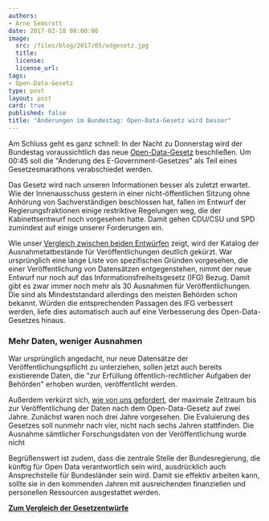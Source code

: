 ```yaml
---
authors: 
- Arne Semsrott
date: 2017-02-18 08:00:00
image:
  src: /files/blog/2017/05/odgesetz.jpg
  title: 
  license:
  license_url: 
tags:
- Open-Data-Gesetz
type: post
layout: post
card: true
published: false
title: "Änderungen im Bundestag: Open-Data-Gesetz wird besser" 
---
```

Am Schluss geht es ganz schnell: In der Nacht zu Donnerstag wird der Bundestag voraussichtlich das neue [Open-Data-Gesetz](https://okfn.de/blog/tags/open-data-gesetz/) beschließen. Um 00:45 soll die "Änderung des E-Government-Gesetzes" als Teil eines Gesetzesmarathons verabschiedet werden.

Das Gesetz wird nach unseren Informationen besser als zuletzt erwartet. Wie der Innenausschuss gestern in einer nicht-öffentlichen Sitzung ohne Anhörung von Sachverständigen beschlossen hat, fallen im Entwurf der Regierungsfraktionen einige restriktive Regelungen weg, die der Kabinettsentwurf noch vorgesehen hatte. Damit gehen CDU/CSU und SPD zumindest auf einige unserer Forderungen ein.

Wie unser [Vergleich zwischen beiden Entwürfen](https://github.com/arnese/odgesetz/commit/b1f14e08545927e0f2f9df64424a505423cd58c2?short_path=b81c70a#diff-b81c70af5ba72ee74460bf5e45a7b9bd) zeigt, wird der Katalog der Ausnahmetatbestände für Veröffentlichungen deutlich gekürzt. War ursprünglich eine lange Liste von spezifischen Gründen vorgesehen, die einer Veröffentlichung von Datensätzen entgegenstehen, nimmt der neue Entwurf nur noch auf das Informationsfreiheitsgesetz (IFG) Bezug. Damit gibt es zwar immer noch mehr als 30 Ausnahmen für Veröffentlichungen. Die sind als Mindeststandard allerdings den meisten Behörden schon bekannt. Würden die entsprechenden Passagen des IFG verbessert werden, liefe dies automatisch auch auf eine Verbesserung des Open-Data-Gesetzes hinaus.

<h3>Mehr Daten, weniger Ausnahmen</h3>

War ursprünglich angedacht, nur neue Datensätze der Veröffentlichungspflicht zu unterziehen, sollen jetzt auch bereits existierende Daten, die "zur Erfüllung öffentlich-rechtlicher Aufgaben der Behörden" erhoben wurden, veröffentlicht werden.

Außerdem verkürzt sich, [wie von uns gefordert](https://okfn.de/blog/2017/01/odgesetz-stellungnahme/), der maximale Zeitraum bis zur Veröffentlichung der Daten nach dem Open-Data-Gesetz auf zwei Jahre. Zunächst waren noch drei Jahre vorgesehen. Die Evaluierung des Gesetzes soll nunmehr nach vier, nicht nach sechs Jahren stattfinden. Die Ausnahme sämtlicher Forschungsdaten von der Veröffentlichung wurde nicht 

Begrüßenswert ist zudem, dass die zentrale Stelle der Bundesregierung, die künftig für Open Data verantwortlich sein wird, ausdrücklich auch Ansprechstelle für Bundesländer sein wird. Damit sie effektiv arbeiten kann, sollte sie in den kommenden Jahren mit ausreichenden finanziellen und personellen Ressourcen ausgestattet werden.

**[Zum Vergleich der Gesetzentwürfe](https://github.com/arnese/odgesetz/commit/b1f14e08545927e0f2f9df64424a505423cd58c2?short_path=b81c70a#diff-b81c70af5ba72ee74460bf5e45a7b9bd)**
